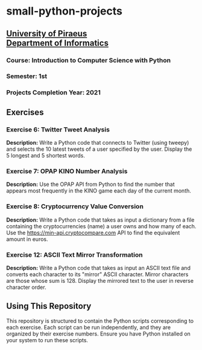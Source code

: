 # small-python-projects
## [University of Piraeus](https://www.unipi.gr/en/home/)<br>[Department of Informatics](https://cs.unipi.gr/en/)
### Course: Introduction to Computer Science with Python
### Semester: 1st
### Projects Completion Year: 2021

## Exercises

### Exercise 6: Twitter Tweet Analysis
**Description:**
Write a Python code that connects to Twitter (using tweepy) and selects the 10 latest tweets of a user specified by the user. Display the 5 longest and 5 shortest words.

### Exercise 7: OPAP KINO Number Analysis
**Description:**
Use the OPAP API from Python to find the number that appears most frequently in the KINO game each day of the current month.

### Exercise 8: Cryptocurrency Value Conversion
**Description:**
Write a Python code that takes as input a dictionary from a file containing the cryptocurrencies (name) a user owns and how many of each. Use the https://min-api.cryptocompare.com API to find the equivalent amount in euros.

### Exercise 12: ASCII Text Mirror Transformation
**Description:**
Write a Python code that takes as input an ASCII text file and converts each character to its "mirror" ASCII character. Mirror characters are those whose sum is 128. Display the mirrored text to the user in reverse character order.

## Using This Repository
This repository is structured to contain the Python scripts corresponding to each exercise. Each script can be run independently, and they are organized by their exercise numbers. Ensure you have Python installed on your system to run these scripts.
